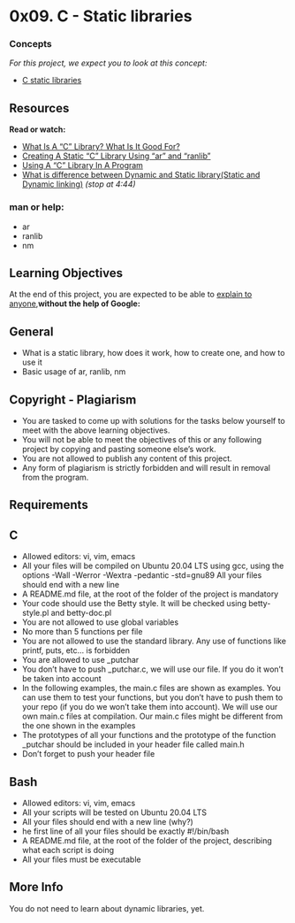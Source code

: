 # 0x09. C - Static libraries
### Concepts
*For this project, we expect you to look at this concept:*
* [C static libraries](https://intranet.alxswe.com/concepts/61)
## Resources
**Read or watch:**
* [What Is A “C” Library? What Is It Good For?](https://docencia.ac.upc.edu/FIB/USO/Bibliografia/unix-c-libraries.html)
* [Creating A Static “C” Library Using “ar” and “ranlib”](https://docencia.ac.upc.edu/FIB/USO/Bibliografia/unix-c-libraries.html)
* [Using A “C” Library In A Program](https://docencia.ac.upc.edu/FIB/USO/Bibliografia/unix-c-libraries.html)
* [What is difference between Dynamic and Static library(Static and Dynamic linking)](https://www.youtube.com/watch?v=eW5he5uFBNM) *(stop at 4:44)*
### **man or help:**
* ar
* ranlib
* nm
## Learning Objectives
At the end of this project, you are expected to be able to [explain to anyone](https://fs.blog/feynman-learning-technique/),**without the help of Google:**
## General
* What is a static library, how does it work, how to create one, and how to use it
* Basic usage of ar, ranlib, nm
## Copyright - Plagiarism
* You are tasked to come up with solutions for the tasks below yourself to meet with the above learning objectives.
* You will not be able to meet the objectives of this or any following project by copying and pasting someone else’s work.
* You are not allowed to publish any content of this project.
* Any form of plagiarism is strictly forbidden and will result in removal from the program.
## Requirements
## C
* Allowed editors: vi, vim, emacs
* All your files will be compiled on Ubuntu 20.04 LTS using gcc, using the options -Wall -Werror -Wextra -pedantic -std=gnu89
All your files should end with a new line
* A README.md file, at the root of the folder of the project is mandatory
* Your code should use the Betty style. It will be checked using betty-style.pl and betty-doc.pl
* You are not allowed to use global variables
* No more than 5 functions per file
* You are not allowed to use the standard library. Any use of functions like printf, puts, etc… is forbidden
* You are allowed to use _putchar
* You don’t have to push _putchar.c, we will use our file. If you do it won’t be taken into account
* In the following examples, the main.c files are shown as examples. You can use them to test your functions, but you don’t have to push them to your repo (if you do we won’t take them into account). We will use our own main.c files at compilation. Our main.c files might be different from the one shown in the examples
* The prototypes of all your functions and the prototype of the function _putchar should be included in your header file called main.h
* Don’t forget to push your header file
## Bash
* Allowed editors: vi, vim, emacs
* All your scripts will be tested on Ubuntu 20.04 LTS
* All your files should end with a new line (why?)
* he first line of all your files should be exactly #!/bin/bash
* A README.md file, at the root of the folder of the project, describing what each script is doing
* All your files must be executable
## More Info
You do not need to learn about dynamic libraries, yet.
